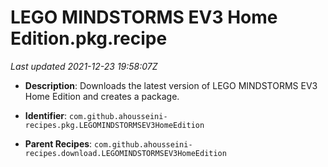 # LEGO MINDSTORMS EV3 Home Edition.pkg.recipe

_Last updated 2021-12-23 19:58:07Z_

- **Description**: Downloads the latest version of LEGO MINDSTORMS EV3 Home Edition and creates a package.

- **Identifier**: `com.github.ahousseini-recipes.pkg.LEGOMINDSTORMSEV3HomeEdition`

- **Parent Recipes**: `com.github.ahousseini-recipes.download.LEGOMINDSTORMSEV3HomeEdition`